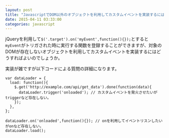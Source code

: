```yaml
---
layout: post
title: "JavascriptでDOM以外のオブジェクトを利用してカスタムイベントを実装するには？"
date: 2015-04-11 03:33:00
categories: javascript
---
```

<p>jQueryを利用して<code>$('.target').on('myEvent',function(){});</code>とすると<code>myEvent</code>がトリガされた時に実行する関数を登録することができますが、対象のDOMが存在しないオブジェクトを利用してカスタムイベントを実装するにはどうすればよいのでしょうか。</p>

<p>実装が雑ですが以下コードによる質問の詳細になります。</p>

<pre><code>var dataLoader = {
  load: function(){
    $.get('http://example.com/api/get_data').done(function(data){
      dataLoader.trigger('onloaded'); // カスタムイベントを発火させたいがtriggerなど存在しない。
    });
  },
};

dataLoader.on('onloaded',function(){}); // onを利用してイベントリスンしたいがonなど存在しない。
dataLoader.load();
</code></pre>
